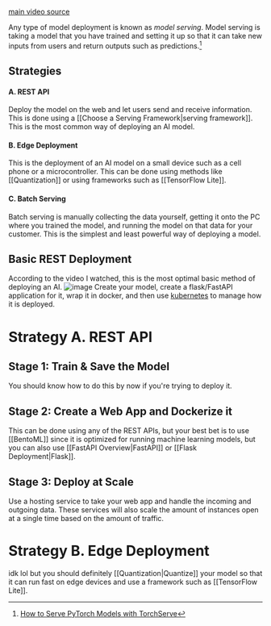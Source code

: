 [main video source](https://www.youtube.com/watch?v=Mrv3CZNWYEg)

Any type of model deployment is known as *model serving*. Model serving is taking a model that you have trained and setting it up so that it can take new inputs from users and return outputs such as predictions.[^1]
## Strategies
#### A. REST API
Deploy the model on the web and let users send and receive information. This is done using a [[Choose a Serving Framework|serving framework]]. This is the most common way of deploying an AI model.
#### B. Edge Deployment
This is the deployment of an AI model on a small device such as a cell phone or a microcontroller. This can be done using methods like [[Quantization]] or using frameworks such as [[TensorFlow Lite]].
#### C. Batch Serving
Batch serving is manually collecting the data yourself, getting it onto the PC where you trained the model, and running the model on that data for your customer. This is the simplest and least powerful way of deploying a model.

## Basic REST Deployment
According to the video I watched, this is the most optimal basic method of deploying an AI.
![image](kub.png)
Create your model, create a flask/FastAPI application for it, wrap it in docker, and then use [kubernetes](https://www.youtube.com/watch?v=PziYflu8cB8) to manage how it is deployed.


# Strategy A. REST API
## Stage 1: Train & Save the Model
You should know how to do this by now if you're trying to deploy it.
## Stage 2: Create a Web App and Dockerize it
This can be done using any of the REST APIs, but your best bet is to use [[BentoML]] since it is optimized for running machine learning models, but you can also use [[FastAPI Overview|FastAPI]] or [[Flask Deployment|Flask]].
## Stage 3: Deploy at Scale
Use a hosting service to take your web app and handle the incoming and outgoing data. These services will also scale the amount of instances open at a single time based on the amount of traffic.

# Strategy B. Edge Deployment
idk lol but you should definitely [[Quantization|Quantize]] your model so that it can run fast on edge devices and use a framework such as [[TensorFlow Lite]].

[^1]: [How to Serve PyTorch Models with TorchServe](https://www.youtube.com/watch?v=XlO7iQMV3Ik)